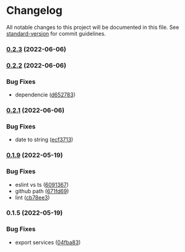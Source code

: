 # Changelog

All notable changes to this project will be documented in this file. See [standard-version](https://github.com/conventional-changelog/standard-version) for commit guidelines.

### [0.2.3](https://github.com/tidytrax/zoop/compare/v0.2.2...v0.2.3) (2022-06-06)

### [0.2.2](https://github.com/tidytrax/zoop/compare/v0.2.1...v0.2.2) (2022-06-06)


### Bug Fixes

* dependencie ([d652783](https://github.com/tidytrax/zoop/commit/d6527831143884506b2b44030493bd733e6df52c))

### [0.2.1](https://github.com/tidytrax/zoop/compare/v0.1.9...v0.2.1) (2022-06-06)


### Bug Fixes

* date to string ([ecf3713](https://github.com/tidytrax/zoop/commit/ecf3713804c72e87fffef04a3f16aae930004e7c))

### [0.1.9](https://github.com/tidytrax/zoop/compare/v0.1.5...v0.1.9) (2022-05-19)


### Bug Fixes

* eslint vs ts ([6091367](https://github.com/tidytrax/zoop/commit/6091367f1fabcfb85af7261832a3d88caf25b108))
* github path ([671fd69](https://github.com/tidytrax/zoop/commit/671fd693298ea7659e58fe2600d4d36e680bfa5d))
* lint ([cb78ee3](https://github.com/tidytrax/zoop/commit/cb78ee3bb2586e91878f8b9673d471d1fd0d82b3))

### 0.1.5 (2022-05-19)


### Bug Fixes

* export services ([04fba83](https://github.com/tidytrax/zoop/commit/04fba834e793b576c4107ac54a9b8345445a8051))
